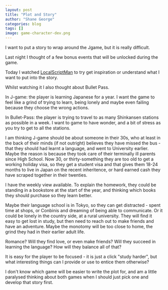 ```yaml
---
layout: post
title: "Plot and Story"
author: "Shane George"
categories: blog
tags: []
image: game-character-dev.png
---
```


I want to put a story to wrap around the Jgame, but it is really difficult.

Last night I thought of a few bonus events that will be unlocked during the game.

Today I watched [LocalScriptMan](https://youtu.be/PbBH7ftgXTg?si=E-St8pG3wtuoCi2L) to try get inspiration or understand what I want to put into the story.

Whilst watching it I also thought about Bullet Pass.

In J-game: the player is learning Japanese for a year. I want the game to feel like a grind of trying to learn, being lonely and maybe even failing because they choose the wrong actions.

In Bullet-Pass: the player is trying to travel to as many Shinkansen stations as possible in a week. I want to game to have wonder, and a bit of stress as you try to get to all the stations.

I am thinking J-game should be about someone in their 30s, who at least in the back of their minds (if not outright) believes they have missed the bus - that they should had learnt a language, and went to University earlier. Maybe the reason is because they took care of their terminally ill parents since High School.
Now 30, or thirty-something they are too old to get a working holiday visa, so they get a student visa and that gives them 18-24 months to live in Japan on the recent inheritence, or hard earned cash they have scraped together in their twenties.

I have the weekly view available.
To explain the homework, they could be standing in a bookstore at the start of the year, and thinking which books they should purchase so they learn better.

Maybe their language school is in Tokyo, so they can get distracted - spent time at shops, or Conbinis and dreaming of being able to communicate.
Or it could be lonely in the country side, at a rural university. They will find it easy to get lost in study, but then need to reach out to make friends and have an adventure. Maybe the monotomy will be too close to home, the grind they had in their earlier adult life.

Romance? Will they find love, or even make friends?
Will they succeed in learning the language? How will they balance all of that?

It is easy for the player to be focused - it is just a click "study harder", but what interesting things can I provide or use to entice them otherwise?

I don't know which game will be easier to write the plot for, and am a little paralysed thinking about both games when I should just pick one and develop that story first.
